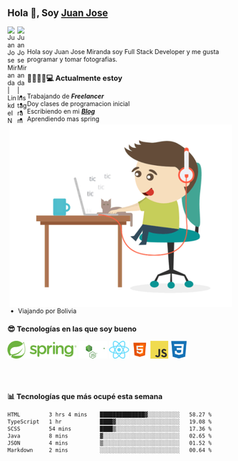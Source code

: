 ## Hola 👋, Soy [Juan Jose](http://juanjoses.me)

<a href="https://www.linkedin.com/in/juanjosemirandam/">
  <img align="left" alt="Juan Jose Miranda | LinkdeIN" width="22px" src="https://cdn.jsdelivr.net/npm/simple-icons@v3/icons/linkedin.svg" />
</a>

<a href="https://www.instagram.com/juan.jose.miranda/">
  <img align="left" alt="Juan Jose Miranda | Instagram" width="22px" src="https://cdn.jsdelivr.net/npm/simple-icons@v3/icons/instagram.svg" />
</a>

<br /> <br />

Hola soy Juan Jose Miranda soy Full Stack Developer y me gusta programar y tomar fotografias.

<img align="right" alt="GIF" src="./images/gif-juanjose.gif" width="500" max-height="320" />

### 👨‍💻🕵‍♀💻 Actualmente estoy

- Trabajando de ***Freelancer***
- Doy clases de programacion inicial
- Escribiendo en mi ***[Blog](http://juanjoses.me)***
- Aprendiendo mas spring
- Viajando por Bolivia 

### 😎 Tecnologías en las que soy bueno

<code><img alt="Spring" height="40px" src="./images/spring-icon.svg"/></code>
<code><img alt="NodeJS" height="40px" src="./images/nodejs-icon.svg" /></code>
<code><img alt="ReactJS" height="40px" src="./images/react-icon.svg" /></code>
<code><img alt="HTML5" height="40px" src="./images/html-icon.png" /></code>
<code><img alt="JavaScript" height="40px" src="./images/js-icon.png"  /></code>
<code><img alt="CSS3" height="40px" src="./images/css-icon.png" /></code>

<br/><br/>

### 📊 Tecnologías que más ocupé esta semana

<!--START_SECTION:waka-->

```text
HTML         3 hrs 4 mins    ██████████████▓░░░░░░░░░░   58.27 %
TypeScript   1 hr            ████▓░░░░░░░░░░░░░░░░░░░░   19.08 %
SCSS         54 mins         ████▒░░░░░░░░░░░░░░░░░░░░   17.36 %
Java         8 mins          ▓░░░░░░░░░░░░░░░░░░░░░░░░   02.65 %
JSON         4 mins          ▒░░░░░░░░░░░░░░░░░░░░░░░░   01.52 %
Markdown     2 mins          ░░░░░░░░░░░░░░░░░░░░░░░░░   00.64 %
```

<!--END_SECTION:waka-->

<!-- ### 📌🤓 Últimos artículos en mi blog -->